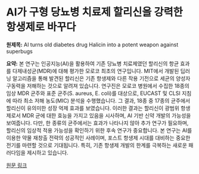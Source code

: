 # AI가 구형 당뇨병 치료제 할리신을 강력한 항생제로 바꾸다

**원제목:** AI turns old diabetes drug Halicin into a potent weapon against superbugs

**요약:** 본 연구는 인공지능(AI)을 활용하여 기존 당뇨병 치료제였던 할리신의 항균 효과를 다제내성균(MDR)에 대해 평가한 모로코 최초의 연구입니다.  MIT에서 개발된 딥러닝 알고리즘을 통해 발견된 할리신은 기존 항생제와 다른 작용 기전으로 세균의 양성자 구동력을 저해하는 것으로 알려져 있습니다. 연구진은 모로코 병원에서 수집한 18종의 임상 MDR 균주와 표준 균주(S. aureus, E. coli)를 대상으로, EUCAST 및 CLSI 지침에 따라 최소 저해 농도(MIC) 분석을 수행했습니다.  그 결과, 18종 중 17종의 균주에서 할리신이 유의미한 성장 억제 효과를 보였습니다.  이러한 결과는 할리신이 광범위 항생제로서 MDR 균에 대한 효능을 가지고 있음을 시사하며, AI 기반 신약 개발의 가능성을 보여줍니다.  다만, 한 종류의 균주에서는 효과가 나타나지 않아 추가 연구가 필요하며,  할리신의 임상적 적용 가능성을 확인하기 위한 후속 연구가 중요합니다.  본 연구는 AI를 이용한 약물 재창출 전략의 성공적인 사례이며,  포스트 항생제 시대를 대비하는 중요한 전기를 마련할 것으로 기대됩니다. 특히, 기존 항생제 개발의 한계를 극복하는 새로운 패러다임을 제시하고 있습니다.

[원문 링크](https://www.news-medical.net/news/20250720/AI-turns-old-diabetes-drug-Halicin-into-a-potent-weapon-against-superbugs.aspx)
